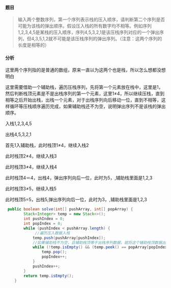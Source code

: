 #### 题目

> 输入两个整数序列，第一个序列表示栈的压入顺序，请判断第二个序列是否可能为该栈的弹出顺序。假设压入栈的所有数字均不相等。例如序列1,2,3,4,5是某栈的压入顺序，序列4,5,3,2,1是该压栈序列对应的一个弹出序列，但4,3,5,1,2就不可能是该压栈序列的弹出序列。（注意：这两个序列的长度是相等的）

#### 分析

这里两个序列指的是普通的数组，原来一直以为这两个也是栈，所以怎么想都没想明白

这里需要借助一个辅助栈，遍历压栈序列，先将第一个元素放在栈中，这里是1，然后判断栈顶元素是不是出栈序列的第一个元素，这里1≠4，所以继续压栈，直到相等之后开始出栈，出栈一个元素，对于出栈序列向后移动一位，直到不相等，这样循环等压栈顺序遍历完成，如果辅助栈还不为空，说明弹出序列不是该栈的弹出顺序。

入栈1,2,3,4,5

出栈4,5,3,2,1

首先1入辅助栈，此时栈顶1≠4，继续入栈2

此时栈顶2≠4，继续入栈3

此时栈顶3≠4，继续入栈4

此时栈顶4＝4，出栈4，弹出序列向后一位，此时为5，,辅助栈里面是1,2,3

此时栈顶3≠5，继续入栈5

此时栈顶5=5，出栈5,弹出序列向后一位，此时为3，,辅助栈里面是1,2,3

```java
 public boolean solve(int[] pushArray, int[] popArray) {
        Stack<Integer> temp = new Stack<>();
        int pushIndex = 0;
        int popIndex = 0;
        while (pushIndex < pushArray.length) {
   			 //遍历压入数据入栈            
            temp.push(pushArray[pushIndex]);
            //如果辅助栈不为空，且辅助栈顶等于出栈序列数据，就将这个辅助栈顶数据出栈，继续遍历第二个出栈序列数据。
            while (!temp.isEmpty() && (temp.peek() == popArray[popIndex])) {
                temp.pop();
                popIndex++;
            }
            pushIndex++;
        }
        return temp.isEmpty();
    }
```

